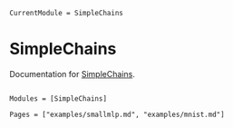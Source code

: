```@meta
CurrentModule = SimpleChains
```

# SimpleChains

Documentation for [SimpleChains](https://github.com/PumasAI/SimpleChains.jl).

```@index
```

```@autodocs
Modules = [SimpleChains]
```

```@contents
Pages = ["examples/smallmlp.md", "examples/mnist.md"]
```
